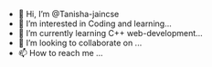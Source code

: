- 👋 Hi, I’m @Tanisha-jaincse
- 👀 I’m interested in Coding and learning...
- 🌱 I’m currently learning C++ web-development...
- 💞️ I’m looking to collaborate on ...
- 📫 How to reach me ...

<!---
Tanisha-jaincse/Tanisha-jaincse is a ✨ special ✨ repository because its `README.md` (this file) appears on your GitHub profile.
You can click the Preview link to take a look at your changes.
--->
